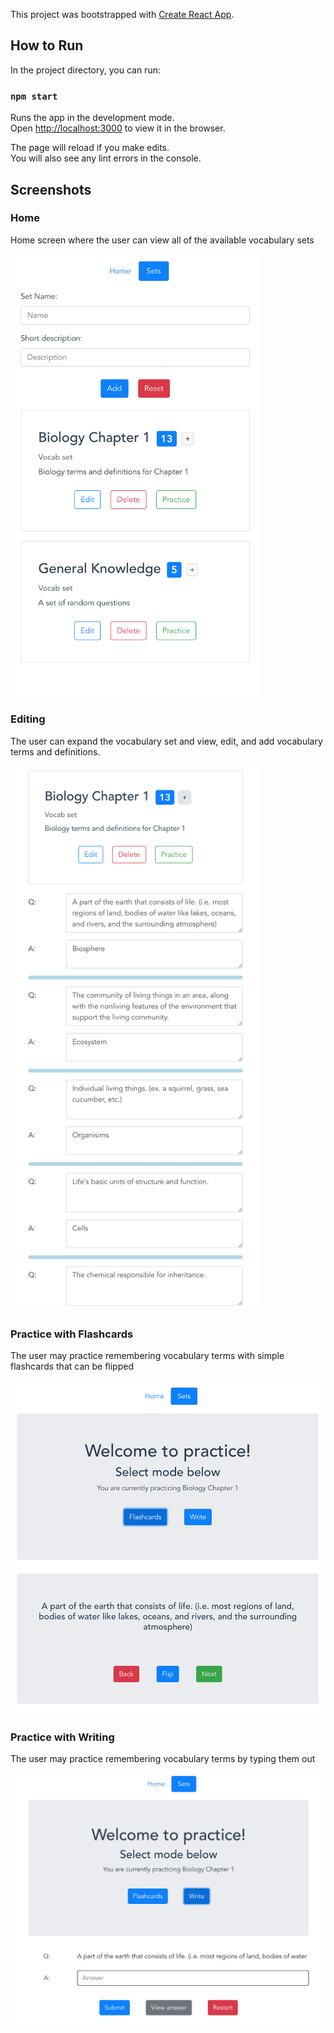 This project was bootstrapped with [Create React App](https://github.com/facebook/create-react-app).

## How to Run

In the project directory, you can run:

### `npm start`

Runs the app in the development mode.<br />
Open [http://localhost:3000](http://localhost:3000) to view it in the browser.

The page will reload if you make edits.<br />
You will also see any lint errors in the console.


## Screenshots

### Home
Home screen where the user can view all of the available vocabulary sets
<p align="left">
  <img src="/screenshots/Home.png" width="400px"></img>
</p>

### Editing
The user can expand the vocabulary set and view, edit, and add vocabulary terms and definitions.
<p align="left">
  <img src="/screenshots/Edit.png" width="400px"></img>
</p>

### Practice with Flashcards
The user may practice remembering vocabulary terms with simple flashcards that can be flipped
<p align="left">
  <img src="/screenshots/Flashcards.png" width="600px"></img>
</p>

### Practice with Writing
The user may practice remembering vocabulary terms by typing them out
<p align="left">
  <img src="/screenshots/Write.png" width="600px"></img>
</p>
